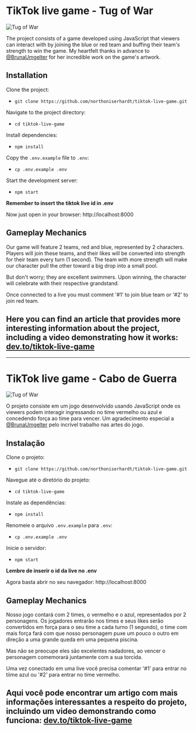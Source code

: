 # TikTok live game - Tug of War

![Tug of War](https://github.com/northoniserhardt/tiktok-live-game/assets/32493494/ceced72e-9b1a-4792-bce3-a423f3c0ec8d)

The project consists of a game developed using JavaScript that viewers can interact with by joining the blue or red team and buffing their team's strength to win the game.
My heartfelt thanks in advance to [@BrunaUmgelter](https://www.linkedin.com/in/brunamgelteruxuidesign/) for her incredible work on the game's artwork.

## Installation

Clone the project:
- `git clone https://github.com/northoniserhardt/tiktok-live-game.git`

Navigate to the project directory:
- `cd tiktok-live-game`

Install dependencies:
- `npm install`

Copy the `.env.example` file to `.env`:
- `cp .env.example .env`

Start the development server:
- `npm start`

**Remember to insert the tiktok live id in .env**

Now just open in your browser: http://localhost:8000

## Gameplay Mechanics
Our game will feature 2 teams, red and blue, represented by 2 characters. Players will join these teams, and their likes will be converted into strength for their team every turn (1 second). The team with more strength will make our character pull the other toward a big drop into a small pool.

But don't worry; they are excellent swimmers. Upon winning, the character will celebrate with their respective grandstand.

Once connected to a live you must comment '#1' to join blue team or '#2' to join red team.

## Here you can find an article that provides more interesting information about the project, including a video demonstrating how it works: [dev.to/tiktok-live-game](https://dev.to/northoniserhardt/building-an-interactive-tiktok-live-game-with-js-2g1m)

---

# TikTok live game - Cabo de Guerra

![Tug of War](https://github.com/northoniserhardt/tiktok-live-game/assets/32493494/ceced72e-9b1a-4792-bce3-a423f3c0ec8d)

O projeto consiste em um jogo desenvolvido usando JavaScript onde os viewers podem interagir ingressando no time vermelho ou azul e concedendo força ao time para vencer.
Um agradecimento especial a [@BrunaUmgelter](https://www.linkedin.com/in/brunamgelteruxuidesign/) pelo incrível trabalho nas artes do jogo.

## Instalação

Clone o projeto:
- `git clone https://github.com/northoniserhardt/tiktok-live-game.git`

Navegue até o diretório do projeto:
- `cd tiktok-live-game`

Instale as dependências:
- `npm install`

Renomeie o arquivo `.env.example` para `.env`:
- `cp .env.example .env`

Inicie o servidor:
- `npm start`

**Lembre de inserir o id da live no .env**

Agora basta abrir no seu navegador: http://localhost:8000

## Gameplay Mechanics
Nosso jogo contará com 2 times, o vermelho e o azul, representados por 2 personagens. Os jogadores entrarão nos times e seus likes serão convertidos em força para o seu time a cada turno (1 segundo), o time com mais força fará com que nosso personagem puxe um pouco o outro em direção a uma grande queda em uma pequena piscina. 

Mas não se preocupe eles são excelentes nadadores, ao vencer o personagem comemorará juntamente com a sua torcida.

Uma vez conectado em uma live você precisa comentar '#1' para entrar no tiime azul ou '#2' para entrar no time vermelho.

## Aqui você pode encontrar um artigo com mais informações interessantes a respeito do projeto, incluindo um video demonstrando como funciona: [dev.to/tiktok-live-game](https://dev.to/northoniserhardt/building-an-interactive-tiktok-live-game-with-js-2g1m)
